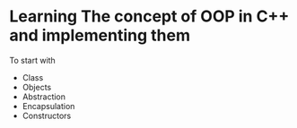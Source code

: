 # Learning The concept of OOP in C++ and implementing them 

<p>
  To start with
  <ul>
    <li>Class</li>
    <li>Objects</li>
    <li>Abstraction</li>
    <li>Encapsulation</li>
    <li>Constructors</li>
  </ul>
</p>
